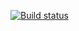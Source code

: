 [![Build status](https://ci.appveyor.com/api/projects/status/v4okrfxfp5skamft?svg=true)](https://ci.appveyor.com/project/yannikkel/orderingcarddelivery)
